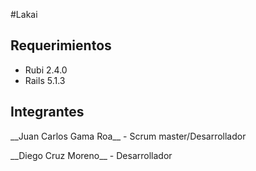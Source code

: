 #Lakai

## Requerimientos

* Rubi 2.4.0
* Rails 5.1.3

## Integrantes

<p>__Juan Carlos Gama Roa__ - Scrum master/Desarrollador</p>
<p>__Diego Cruz Moreno__ - Desarrollador</p/>


